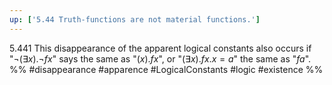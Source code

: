 ```yaml
---
up: ['5.44 Truth-functions are not material functions.']
---
```

5.441 This disappearance of the apparent logical constants also occurs if 
"$¬(\exists x).¬ fx$" says the same as "$(x).fx$", or "$(\exists x).fx.x=a$" the same as "$fa$".
%%
#disappearance #apparence #LogicalConstants #logic #existence %%